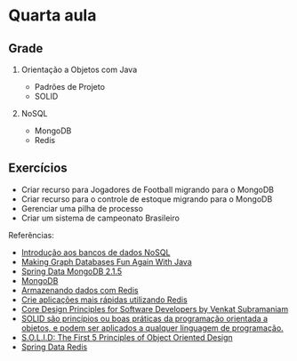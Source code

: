 # Quarta aula

## Grade

1. Orientação a Objetos com Java
   - Padrões de Projeto
   - SOLID
   
2. NoSQL
   - MongoDB
   - Redis


   
## Exercícios

* Criar recurso para Jogadores de Football migrando para o  MongoDB
* Criar recurso para o controle de estoque  migrando para o  MongoDB
* Gerenciar uma pilha de processo
* Criar um sistema de campeonato Brasileiro



Referências:

* [Introdução aos bancos de dados NoSQL](https://www.devmedia.com.br/introducao-aos-bancos-de-dados-nosql/26044)
* [Making Graph Databases Fun Again With Java](https://dzone.com/articles/have-a-fun-moment-with-graph-and-java)
* [Spring Data MongoDB 2.1.5](https://spring.io/projects/spring-data-mongodb)
* [MongoDB](https://www.casadocodigo.com.br/products/livro-mongodb)
* [Armazenando dados com Redis](https://www.casadocodigo.com.br/products/livro-redis)
* [Crie aplicações mais rápidas utilizando Redis](https://imasters.com.br/devsecops/crie-aplicacoes-mais-rapidas-utilizando-redis)
* [Core Design Principles for Software Developers by Venkat Subramaniam](https://www.youtube.com/watch?v=llGgO74uXMI)
* [SOLID são princípios ou boas práticas da programação orientada a objetos, e podem ser aplicados a qualquer linguagem de programação.](https://medium.com/thiago-aragao/solid-princ%C3%ADpios-da-programa%C3%A7%C3%A3o-orientada-a-objetos-ba7e31d8fb25)
* [S.O.L.I.D: The First 5 Principles of Object Oriented Design](https://scotch.io/bar-talk/s-o-l-i-d-the-first-five-principles-of-object-oriented-design)
* [Spring Data Redis](https://spring.io/projects/spring-data-redis)

